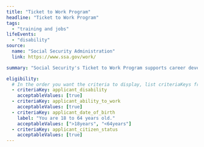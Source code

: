 ```yaml
---
title: "Ticket to Work Program"
headline: "Ticket to Work Program"
tags:
  - "training and jobs"
lifeEvents:
  - "disability"
source:
  name: "Social Security Administration"
  link: https://www.ssa.gov/work/

summary: "Social Security's Ticket to Work Program supports career development for Social Security disability beneficiaries age 18 through 64 who want to work."

eligibility:
  # In the order you want the criteria to display, list criteriaKeys from the csv here, each followed by a comma-separated list of which values indicate eligibility for that criteria. Wrap individual values in quotes if they have inner commas.
  - criteriaKey: applicant_disability
    acceptableValues: [true]
  - criteriaKey: applicant_ability_to_work
    acceptableValues: [true]
  - criteriaKey: applicant_date_of_birth
    label: "You are 18 to 64 years old."
    acceptableValues: [">18years", "<64years"]
  - criteriaKey: applicant_citizen_status
    acceptableValues: [true]
---
```

